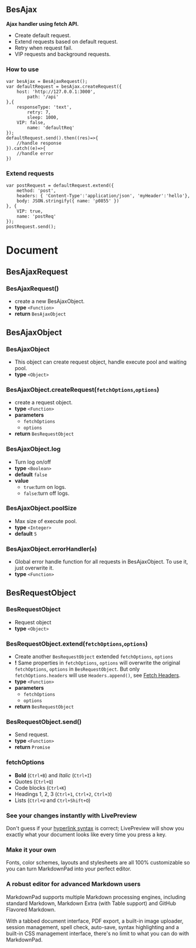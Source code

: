 ## BesAjax
**Ajax handler using fetch API.**

* Create default request.
* Extend requests based on default request.
* Retry when request fail.
* VIP requests and background requests.

### How to use ###
	var besAjax = BesAjaxRequest();
	var defaultRequest = besAjax.createRequest({
		host: 'http://127.0.0.1:3000',
        	path: '/api'
	},{
		responseType: 'text',
        	retry: 7,
        	sleep: 1000,
		VIP: false,
        	name: 'defaultReq'
	});
	defaultRequest.send().then((res)=>{
		//handle response
	}).catch((e)=>{
		//handle error
	})

### Extend requests ###
	var postRequest = defaultRequest.extend({
        method: 'post',
        headers: { 'Content-Type':'application/json', 'myHeader':'hello'},
        body: JSON.stringify({ name: 'p0855' })
    }, {
        VIP: true,
        name: 'postReq'
    });
	postRequest.send();

# Document
## BesAjaxRequest
### BesAjaxRequest()
- create a new BesAjaxObject.
- **type** `<Function>`
- **return** `BesAjaxObject`
## BesAjaxObject
### BesAjaxObject
- This object can create request object, handle execute pool and waiting pool.
- **type** `<Object>`

### BesAjaxObject.createRequest(`fetchOptions`,`options`)
- create a request object.
- **type** `<Function>`
- **parameters**
	- `fetchOptions`
	- `options` 
- **return** `BesRequestObject`

### BesAjaxObject.log
- Turn log on/off
- **type** `<Boolean>`
- **default** `false`
- **value**
	- `true`:turn on logs.
	- `false`:turn off logs.

### BesAjaxObject.poolSize
- Max size of execute pool.
- **type** `<Integer>`
- **default** `5`

### BesAjaxObject.errorHandler(`e`)
- Global error handle function for all requests in BesAjaxObject. To use it, just overwrite it.
- **type** `<Function>`
## BesRequestObject
### BesRequestObject
- Request object
- **type** `<Object>`

### BesRequestObject.extend(`fetchOptions`,`options`)
- Create another `BesRequestObject` extended `fetchOptions`, `options`
- **!** Same properties in `fetchOptions`, `options` will overwrite the original `fetchOptions`, `options` in `BesRequestObject`. But only `fetchOptions.headers` will use `Headers.append()`, see [Fetch Headers](https://developer.mozilla.org/en-US/docs/Web/API/Headers/append).
- **type** `<Function>`
- **parameters**
	- `fetchOptions`
	- `options`
- **return** `BesRequestObject`

### BesRequestObject.send()
- Send request.
- **type** `<Function>`
- **return** `Promise`
### fetchOptions

	 

- **Bold** (`Ctrl+B`) and *Italic* (`Ctrl+I`)
- Quotes (`Ctrl+Q`)
- Code blocks (`Ctrl+K`)
- Headings 1, 2, 3 (`Ctrl+1`, `Ctrl+2`, `Ctrl+3`)
- Lists (`Ctrl+U` and `Ctrl+Shift+O`)

### See your changes instantly with LivePreview ###

Don't guess if your [hyperlink syntax](http://markdownpad.com) is correct; LivePreview will show you exactly what your document looks like every time you press a key.

### Make it your own ###

Fonts, color schemes, layouts and stylesheets are all 100% customizable so you can turn MarkdownPad into your perfect editor.

### A robust editor for advanced Markdown users ###

MarkdownPad supports multiple Markdown processing engines, including standard Markdown, Markdown Extra (with Table support) and GitHub Flavored Markdown.

With a tabbed document interface, PDF export, a built-in image uploader, session management, spell check, auto-save, syntax highlighting and a built-in CSS management interface, there's no limit to what you can do with MarkdownPad.

